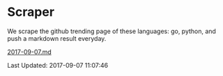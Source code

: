 # Scraper

We scrape the github trending page of these languages: go, python, and push a markdown result everyday.

[2017-09-07.md](https://github.com/borays/Scraper/blob/master/2017-09-07.md)

Last Updated: 2017-09-07 11:07:46